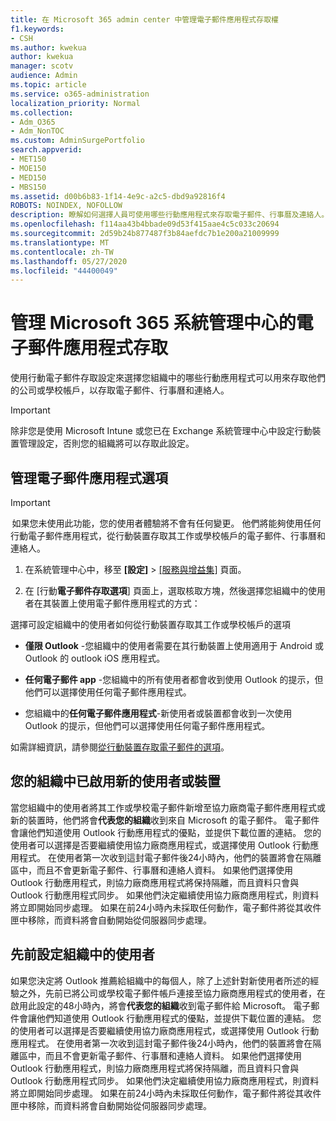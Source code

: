 ```yaml
---
title: 在 Microsoft 365 admin center 中管理電子郵件應用程式存取權
f1.keywords:
- CSH
ms.author: kwekua
author: kwekua
manager: scotv
audience: Admin
ms.topic: article
ms.service: o365-administration
localization_priority: Normal
ms.collection:
- Adm_O365
- Adm_NonTOC
ms.custom: AdminSurgePortfolio
search.appverid:
- MET150
- MOE150
- MED150
- MBS150
ms.assetid: d00b6b83-1f14-4e9c-a2c5-dbd9a92816f4
ROBOTS: NOINDEX, NOFOLLOW
description: 瞭解如何選擇人員可使用哪些行動應用程式來存取電子郵件、行事曆及連絡人。
ms.openlocfilehash: f114aa43b4bbade09d53f415aae4c5c033c20694
ms.sourcegitcommit: 2d59b24b877487f3b84aefdc7b1e200a21009999
ms.translationtype: MT
ms.contentlocale: zh-TW
ms.lasthandoff: 05/27/2020
ms.locfileid: "44400049"
---
```

# <a name="manage-email-app-access-in-the-microsoft-365-admin-center"></a>管理 Microsoft 365 系統管理中心的電子郵件應用程式存取

使用行動電子郵件存取設定來選擇您組織中的哪些行動應用程式可以用來存取他們的公司或學校帳戶，以存取電子郵件、行事曆和連絡人。
  
> [!IMPORTANT]
> 除非您是使用 Microsoft Intune 或您已在 Exchange 系統管理中心中設定行動裝置管理設定，否則您的組織將可以存取此設定。 
  
## <a name="manage-email-app-options"></a>管理電子郵件應用程式選項

> [!IMPORTANT]
>  如果您未使用此功能，您的使用者體驗將不會有任何變更。 他們將能夠使用任何行動電子郵件應用程式，從行動裝置存取其工作或學校帳戶的電子郵件、行事曆和連絡人。 
    
1. 在系統管理中心中，移至 **[設定]** \> <a href="https://go.microsoft.com/fwlink/p/?linkid=2053743" target="_blank">[服務與增益集]</a> 頁面。 

2. 在 [行動**電子郵件存取選項**] 頁面上，選取核取方塊，然後選擇您組織中的使用者在其裝置上使用電子郵件應用程式的方式：
  
選擇可設定組織中的使用者如何從行動裝置存取其工作或學校帳戶的選項
  
- **僅限 Outlook** -您組織中的使用者需要在其行動裝置上使用適用于 Android 或 Outlook 的 outlook iOS 應用程式。 
    
- **任何電子郵件 app** -您組織中的所有使用者都會收到使用 Outlook 的提示，但他們可以選擇使用任何電子郵件應用程式。 
    
- 您組織中的**任何電子郵件應用程式**-新使用者或裝置都會收到一次使用 Outlook 的提示，但他們可以選擇使用任何電子郵件應用程式。 
    
如需詳細資訊，請參閱[從行動裝置存取電子郵件的選項](access-email-from-a-mobile-device.md)。
  
## <a name="new-user-or-device-is-activated-in-your-organization"></a>您的組織中已啟用新的使用者或裝置

當您組織中的使用者將其工作或學校電子郵件新增至協力廠商電子郵件應用程式或新的裝置時，他們將會**代表您的組織**收到來自 Microsoft 的電子郵件。 電子郵件會讓他們知道使用 Outlook 行動應用程式的優點，並提供下載位置的連結。 您的使用者可以選擇是否要繼續使用協力廠商應用程式，或選擇使用 Outlook 行動應用程式。 在使用者第一次收到這封電子郵件後24小時內，他們的裝置將會在隔離區中，而且不會更新電子郵件、行事曆和連絡人資料。 如果他們選擇使用 Outlook 行動應用程式，則協力廠商應用程式將保持隔離，而且資料只會與 Outlook 行動應用程式同步。 如果他們決定繼續使用協力廠商應用程式，則資料將立即開始同步處理。 如果在前24小時內未採取任何動作，電子郵件將從其收件匣中移除，而資料將會自動開始從伺服器同步處理。
  
## <a name="previously-configured-users-in-your-organization"></a>先前設定組織中的使用者

如果您決定將 Outlook 推薦給組織中的每個人，除了上述針對新使用者所述的經驗之外，先前已將公司或學校電子郵件帳戶連接至協力廠商應用程式的使用者，在啟用此設定的48小時內，將會**代表您的組織**收到電子郵件給 Microsoft。 電子郵件會讓他們知道使用 Outlook 行動應用程式的優點，並提供下載位置的連結。 您的使用者可以選擇是否要繼續使用協力廠商應用程式，或選擇使用 Outlook 行動應用程式。 在使用者第一次收到這封電子郵件後24小時內，他們的裝置將會在隔離區中，而且不會更新電子郵件、行事曆和連絡人資料。 如果他們選擇使用 Outlook 行動應用程式，則協力廠商應用程式將保持隔離，而且資料只會與 Outlook 行動應用程式同步。 如果他們決定繼續使用協力廠商應用程式，則資料將立即開始同步處理。 如果在前24小時內未採取任何動作，電子郵件將從其收件匣中移除，而資料將會自動開始從伺服器同步處理。 
  

